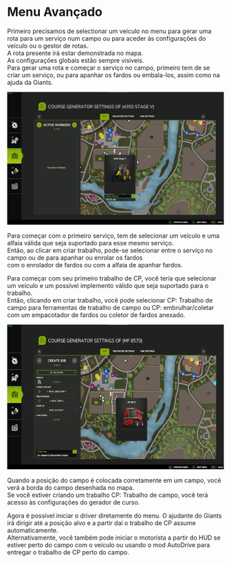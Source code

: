 # Menu Avançado

  
Primeiro precisamos de selectionar um veículo no menu para gerar uma rota para um serviço num campo ou para aceder ás configurações do veículo ou o gestor de rotas.  
A rota presente irá estar demonstrada no mapa.  
As configurações globais estão sempre visiveis.  
Para gerar uma rota e começar o serviço no campo, primeiro tem de se criar um serviço, ou para apanhar os fardos ou embala-los, assim como na ajuda da Giants.  


![Image](../assets/images/startjobmenuhelp_0_0_1024_895.png)

  
Para começar com o primeiro serviço, tem de selecionar um veículo e uma alfaia válida que seja suportado para esse mesmo serviço.  
Então, ao clicar em criar trabalho, pode-se selecionar entre o serviço no campo ou de para apanhar ou enrolar os fardos  
com o enrolador de fardos ou com a alfaia de apanhar fardos.  


  
Para começar com seu primeiro trabalho de CP, você teria que selecionar um veículo e um possível implemento válido que seja suportado para o trabalho.  
Então, clicando em criar trabalho, você pode selecionar CP: Trabalho de campo para ferramentas de trabalho de campo ou CP: embrulhar/coletar  
com um empacotador de fardos ou coletor de fardos anexado.  


![Image](../assets/images/readyjobmenuhelp_0_0_765_510.png)

  
Quando a posição do campo é colocada corretamente em um campo, você verá a borda do campo desenhada no mapa.  
Se você estiver criando um trabalho CP: Trabalho de campo, você terá acesso às configurações do gerador de curso.  


  
Agora é possível iniciar o driver diretamente do menu. O ajudante do Giants irá dirigir até a posição alvo e a partir daí o trabalho de CP assume automaticamente.  
Alternativamente, você também pode iniciar o motorista a partir do HUD se estiver perto do campo com o veículo ou usando o mod AutoDrive para entregar o trabalho de CP perto do campo.  


